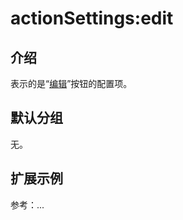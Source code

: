 # actionSettings:edit

## 介绍

表示的是“[编辑](https://docs-cn.nocobase.com/handbook/ui/actions/types/edit)”按钮的配置项。

## 默认分组

无。

## 扩展示例

参考：...
